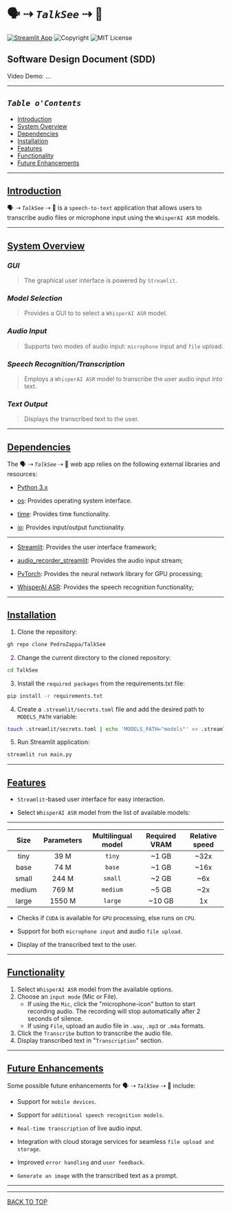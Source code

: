 # 🗣 ⇢ _`TalkSee`_  ⇢ 👀

[![Streamlit App](https://static.streamlit.io/badges/streamlit_badge_black_white.svg)](https://talksee.streamlit.app/)
![Copyright](https://img.shields.io/static/v1.svg?label=TalkSee%20v1.0.0%20&message=%20PZ%202023&labelColor=730DF2&color=000000)
![MIT License](https://img.shields.io/static/v1.svg?label=📜%20License&message=MIT&color=730DF2)



## Software Design Document (SDD)

Video Demo: <URL HERE> ...

___

## _`Table o'Contents`_

- [Introduction](#introduction)
- [System Overview](#system-overview)
- [Dependencies](#dependencies)
- [Installation](#installation)
- [Features](#features)
- [Functionality](#functionality)
- [Future Enhancements](#future-enhancements)

___

## [Introduction](#table-ocontents)

🗣 ⇢ _`TalkSee`_  ⇢ 👀 is a `speech-to-text` application that allows users to transcribe audio files or microphone input using the `WhisperAI ASR` models.

___

## [System Overview](#table-ocontents)

### _GUI_

> The graphical user interface is powered by `Streamlit`.

### _Model Selection_

> Provides a GUI to to select a `WhisperAI ASR` model.

### _Audio Input_

> Supports two modes of audio input: `microphone` input and `file` upload.

### _Speech Recognition/Transcription_

> Employs a `WhisperAI ASR` model to transcribe the user audio input into text.

### _Text Output_

> Displays the transcribed text to the user.

___

## [Dependencies](#table-ocontents)

The 🗣 ⇢ _`TalkSee`_  ⇢ 👀 web app relies on the following external libraries and resources:

- [Python 3.x](https://www.python.org/downloads/)

- [os](https://docs.python.org/3/library/os.html): Provides operating system interface.

- [time](https://docs.python.org/3/library/time.html): Provides time functionality.

- [io](https://docs.python.org/3/library/io.html): Provides input/output functionality.

___

- [Streamlit](https://streamlit.io/): Provides the user interface framework;

- [audio_recorder_streamlit](https://pypi.org/project/audio-recorder-streamlit/): Provides the audio input stream;

- [PyTorch](https://pytorch.org/docs/stable/torch.html): Provides the neural network library for GPU processing;

- [WhisperAI ASR](https://github.com/openai/whisper): Provides the speech recognition functionality;

___

## [Installation](#table-ocontents)

1. Clone the repository:

```sh
gh repo clone PedroZappa/TalkSee
```

2. Change the current directory to the cloned repository:

```sh
cd TalkSee
```

3. Install the `required packages` from the requirements.txt file:

```sh
pip install -r requirements.txt
```

4. Create a `.streamlit/secrets.toml` file and add the desired path to `MODELS_PATH` variable:

```sh
touch .streamlit/secrets.toml | echo 'MODELS_PATH="models"' >> .streamlit/secrets.toml
```

5. Run Streamlit application:

```sh
streamlit run main.py
```

___

## [Features](#table-ocontents)

- `Streamlit`-based user interface for easy interaction.

- Select `WhisperAI ASR` model from the list of available models:

___

 |  Size  | Parameters | Multilingual model | Required VRAM | Relative speed |
 |:------:|:----------:|:------------------:|:-------------:|:--------------:|
 |  tiny  |    39 M    |       `tiny`       |     ~1 GB     |      ~32x      |
 |  base  |    74 M    |       `base`       |     ~1 GB     |      ~16x      |
 | small  |   244 M    |      `small`       |     ~2 GB     |      ~6x       |
 | medium |   769 M    |      `medium`      |     ~5 GB     |      ~2x       |
 | large  |   1550 M   |      `large`       |    ~10 GB     |       1x       |

- Checks if `CUDA` is available for `GPU` processing, else runs on `CPU`.

- Support for both `microphone input` and audio `file upload`.

- Display of the transcribed text to the user.

___

## [Functionality](#table-ocontents)

1. Select `WhisperAI ASR` model from the available options.
2. Choose an `input mode` (Mic or File).
    - If using the `Mic`, click the "microphone-icon" button to start recording audio. The recording will stop automatically after 2 seconds of silence.
    - If using `File`, upload an audio file in `.wav`, `.mp3` or `.m4a` formats.
3. Click the `Transcribe` button to transcribe the audio file.
4. Display transcribed text in "`Transcription`" section.

___

## [Future Enhancements](#table-ocontents)

Some possible future enhancements for 🗣 ⇢ _`TalkSee`_  ⇢ 👀 include:

- Support for `mobile devices`.

- Support for `additional speech recognition models`.

- `Real-time transcription` of live audio input.

- Integration with cloud storage services for seamless `file upload and storage`.

- Improved `error handling` and `user feedback`.

- `Generate an image` with the transcribed text as a prompt.

___

___

[BACK TO TOP](#top)
